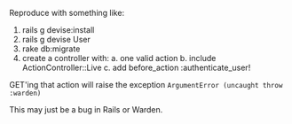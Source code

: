 Reproduce with something like:

1. rails g devise:install
2. rails g devise User
3. rake db:migrate
4. create a controller with:
  a. one valid action
  b. include ActionController::Live
  c. add before_action :authenticate_user!

GET'ing that action will raise the exception ```ArgumentError (uncaught throw :warden)```

This may just be a bug in Rails or Warden.
